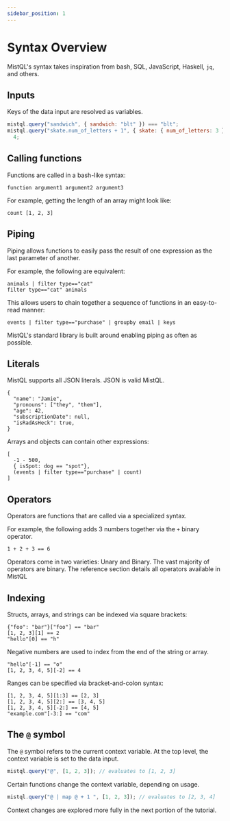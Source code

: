 ```yaml
---
sidebar_position: 1
---
```


# Syntax Overview

MistQL's syntax takes inspiration from bash, SQL, JavaScript, Haskell, `jq`, and others.

## Inputs

Keys of the data input are resolved as variables.

```js
mistql.query("sandwich", { sandwich: "blt" }) === "blt";
mistql.query("skate.num_of_letters + 1", { skate: { num_of_letters: 3 } }) ===
  4;
```

## Calling functions

Functions are called in a bash-like syntax:

```
function argument1 argument2 argument3
```

For example, getting the length of an array might look like:

```
count [1, 2, 3]
```

## Piping

Piping allows functions to easily pass the result of one expression as the last parameter of another.

For example, the following are equivalent:

```
animals | filter type=="cat"
filter type=="cat" animals
```

This allows users to chain together a sequence of functions in an easy-to-read manner:

```
events | filter type=="purchase" | groupby email | keys
```

MistQL's standard library is built around enabling piping as often as possible.

## Literals

MistQL supports all JSON literals. JSON is valid MistQL.

```
{
  "name": "Jamie",
  "pronouns": ["they", "them"],
  "age": 42,
  "subscriptionDate": null,
  "isRadAsHeck": true,
}
```

Arrays and objects can contain other expressions:

```
[
  -1 - 500,
  { isSpot: dog == "spot"},
  (events | filter type=="purchase" | count)
]
```

## Operators

Operators are functions that are called via a specialized syntax.

For example, the following adds 3 numbers together via the `+` binary operator.

```
1 + 2 + 3 == 6
```

Operators come in two varieties: Unary and Binary. The vast majority of operators are binary. The reference section details all operators available in MistQL

## Indexing

Structs, arrays, and strings can be indexed via square brackets:

```
{"foo": "bar"}["foo"] == "bar"
[1, 2, 3][1] == 2
"hello"[0] == "h"
```

Negative numbers are used to index from the end of the string or array.

```
"hello"[-1] == "o"
[1, 2, 3, 4, 5][-2] == 4
```

Ranges can be specified via bracket-and-colon syntax:

```
[1, 2, 3, 4, 5][1:3] == [2, 3]
[1, 2, 3, 4, 5][2:] == [3, 4, 5]
[1, 2, 3, 4, 5][-2:] == [4, 5]
"example.com"[-3:] == "com"
```

## The `@` symbol

The `@` symbol refers to the current context variable. At the top level, the context variable is set to the data input.

```js
mistql.query("@", [1, 2, 3]); // evaluates to [1, 2, 3]
```

Certain functions change the context variable, depending on usage.

```js
mistql.query("@ | map @ + 1 ", [1, 2, 3]); // evaluates to [2, 3, 4]
```

Context changes are explored more fully in the next portion of the tutorial.
